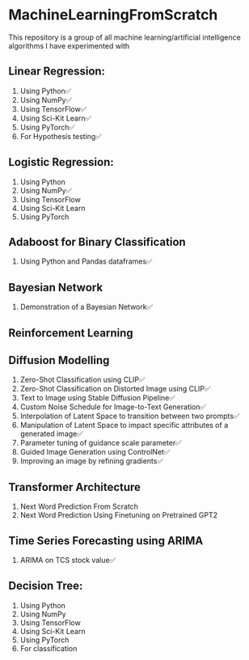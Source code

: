 # MachineLearningFromScratch
This repository is a group of all machine learning/artificial intelligence algorithms I have experimented with

## Linear Regression:
1. Using Python✅
2. Using NumPy✅
3. Using TensorFlow✅
4. Using Sci-Kit Learn✅
5. Using PyTorch✅
6. For Hypothesis testing✅

## Logistic Regression:
1. Using Python
2. Using NumPy✅
3. Using TensorFlow
4. Using Sci-Kit Learn
5. Using PyTorch

## Adaboost for Binary Classification
1. Using Python and Pandas dataframes✅

## Bayesian Network
1. Demonstration of a Bayesian Network✅

## Reinforcement Learning

## Diffusion Modelling
1. Zero-Shot Classification using CLIP✅
2. Zero-Shot Classification on Distorted Image using CLIP✅
3. Text to Image using Stable Diffusion Pipeline✅
4. Custom Noise Schedule for Image-to-Text Generation✅
5. Interpolation of Latent Space to transition between two prompts✅
5. Manipulation of Latent Space to impact specific attributes of a generated image✅
7. Parameter tuning of guidance scale parameter✅
8. Guided Image Generation using ControlNet✅
9. Improving an image by refining gradients✅

## Transformer Architecture
1. Next Word Prediction From Scratch
2. Next Word Prediction Using Finetuning on Pretrained GPT2

## Time Series Forecasting using ARIMA
1. ARIMA on TCS stock value✅

## Decision Tree:
1. Using Python
2. Using NumPy
3. Using TensorFlow
4. Using Sci-Kit Learn
5. Using PyTorch
6. For classification

